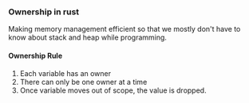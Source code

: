 ### Ownership in rust

Making memory management efficient so that we mostly don't have to know about stack and heap while programming.

#### Ownership Rule
1. Each variable has an owner
2. There can only be one owner at a time
3. Once variable moves out of scope, the value is dropped. 